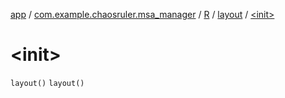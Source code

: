 [app](../../../index.md) / [com.example.chaosruler.msa_manager](../../index.md) / [R](../index.md) / [layout](index.md) / [&lt;init&gt;](.)

# &lt;init&gt;

`layout()`
`layout()`